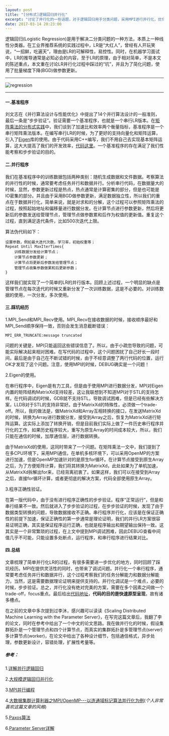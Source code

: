 ```yaml
---
layout: post
title: "[分布式]逻辑回归并行化"
excerpt: "讨论了并行化的一些话题，对于逻辑回归用于分类问题，采用MPI进行并行化，优化过程采用批量梯度下降(BGD)"
date: 2017-03-14 20:23:00
---
```


逻辑回归(Logistic Regression)是用于解决二分类问题的一种方法，本质上一种线性分类器。在工业界推荐系统的实践过程中，LR是“大红人”，曾经有人开玩笑说，“一招鲜，吃遍天”，理由是LR的可解释性，易控性。同时，在机器学习面试中，LR的推导通常是必知必会的内容，至于LR的原理，由于相对简单，不是本文的陈述重点，本文重在讨论LR并行化过程中踩过的“坑”，并且为了简化问题，使用了批量梯度下降(BGD)做参数更新。

---


![regression](http://wx4.sinaimg.cn/mw690/aba7d18bgy1fdmnie82vzj20hs0dcgoo.jpg)

---


#### 一.基准程序

刘文志在《并行算法设计与性能优化》中提出了14个并行算法设计的一般准则，最后一条是“步步验证”。验证需要一个基准程序，也就是一个串行LR版本。在[矩阵乘法的分布式实践](https://zhpmatrix.github.io/2017/03/06/matrix-multiplication-mpi-openmp-cuda/)中，我们谈到了加速比和效率两个衡量指标，基准程序是一个串行矩阵乘法版本。在编写串行LR的时候，为了更好的支持向量化和矩阵运算，引入了[Eigen](http://eigen.tuxfamily.org/index.php?title=Main_Page)库的使用。由于代码采用C++编写，我们不用自己去实现基本矩阵运算，这大大提高了我们的开发效率，[代码这里](https://github.com/zhpmatrix/parallel-computing/blob/master/LogisticRegression_with_MPI/base_lr.cpp)。一个基准程序的存在满足了我们性能考察和步步验证的目的。

#### 二.并行程序

我们在基准程序中的训练数据包括两种类别：随机生成数据和文件数据。考察算法的并行性的时候，通常要考虑任务并行和数据并行。分析串行代码，在数据量大的时候，显然，参数更新过程是热点，热点通常是计算密集的部分，但是也可能是IO密集的部分。并且由于采用BGD做参数更新，满足数据独立性，所以我们的重点在于数据并行化，简单来说，就是对求和的分解，这个过程可以参照矩阵乘法的过程，按照起始地址和偏移量进行数据分发。在计算节点进行参数更新，然后将更新后的参数发送给管理节点，管理节点做参数累和后作为权值的更新值。重复这个过程，直到满足迭代条件，比如500次迭代上限。

算法伪代码如下：

    设置参数，例如最大迭代次数，学习率，初始权重等；
    Repeat Until MaxIterTimes{
        训练数据分发给计算节点；
        计算节点参数更新；
        计算节点将更新后参数发给管理节点；
        管理节点收集参数做累和后更新参数；
    }

这样我们就实现了一个简单的LR的并行版本。回顾上述过程，一个明显的缺点是管理节点在每次迭代的时候又重新分发了一次训练数据，这是不必要的。对训练数据的使用，一次分发，多次使用。

#### 三.踩坑经历

1.MPI_Send和MPI_Recv使用。MPI_Recv在接收数据的时候，接收顺序最好和MPI_Send顺序保持一致，否则会发生消息截断错误：
    
    MPI_ERR_TRUNCATE:message truncated
    
问题的关键是，MPI只能返回这些错误信息了。所以，由于小疏忽导致的问题，可能实际解决起来相对困难。在写代码的过程中，这个问题困扰了自己好长一段时间，最后是由于自己在不断试错的时候，由于不经意调整了两行代码的位置，运行OK才发现了这个问题。注意，使用MPI的时候，DEBUG确实是一个问题！

2.Eigen的使用。

在串行程序中，Eigen是有力工具，但是由于使用MPI进行数据分发，MPI对Eigen内置的矩阵结构MatrixXd支持较差，这让我联想到不知道MPI对于STL的支持怎样。在代码调试的时候，GDB就不支持STL，导致调试困难，但是已经有些解决方案，LLDB对于STL的支持非常好。由于MatrixXd的特殊性，必须做一个trade-off。所以，我的做法是，做MatrixXd和Array互相转换的接口，在发送MatrixXd的时候，转换为Array进行数据分发，接受到Array之后，恢复为MatrixXd进行矩阵运算。这实际上添加了转换开销，但是目前我们实际上做了一件历史串行程序并行化的工作，如果历史程序较大，重写为原生Array的时间成本较大，所以，我们只能在通信的时候，加厚通信层，进行数据转换。

由于MatrixXd的使用，这同时带来了一个问题。在矩阵乘法一文中，我们提到了在多CPU环境下，采用MPI通信，在单机多核环境下，可以采用OpenMP的方案进行加速，但是OpenMP加速针对的是原生for循环。在计算节点接受到原生Array之后，为了方便矩阵计算，我们将其转换为MatrixXd，此处如果为了单机加速，从MatrixXd拆解出for来，已经背离初衷了。如果这样，我们可以在接受到Array之后，直接for循环计算，或者更彻底的解决方案，代码全部使用原生Array。

3.程序正确性验证。

在第一版代码中，由于没有进行程序正确性的步步验证。程序“正常运行”，但是和串行结果不一致。然后就进入了步步验证的过程，在步步验证的时候，发现了由于数据类型转换的问题，导致数据接收不正确。串行程序并行化，应该是在保证正确性的前提下加速，保证正确性的第一步通常是理论证明，我们的并行LR方案很容易证明正确，其实是保证程序运行正确，也就是程序输出和期望输出保持一致。这其实是一个非常繁琐的过程，在上文中提到MPI调试困难，因此DEBUG查看中间值几乎不可能，只能设置多处断点，运行程序，和串行程序进行结果对比。

#### 四.总结

文章梳理了简单并行化LR的过程，有很多需要进一步优化的地方，同时回顾了踩坑经历。MPI在提供灵活性的同时，也带来了调试问题。并行化一个串行程序，通常要考虑任务并行和数据并行，这个过程考察我们的任务分解能力和数据分解能力，当然，这是需要数据理论证明来提供支持的。并行化调试是一个难点，必要的时候，步步验证。总之，并行化没有绝对完美的方案，需要在多个因素之间做一个trade-off，focus重点。最后给出[代码地址](https://github.com/zhpmatrix/parallel-computing/tree/master/LogisticRegression_with_MPI)，**代码的目的是快速原型呈现**，故有诸多槽点。

在之前的文章中多次提到过李沐，感兴趣可以读读《Scaling Distributed Machine Learning with the Parameter Server》，在写完这篇文章后，我翻了李的论文，同时在参考中给出了一个中文的论文思路。我在做并行化的时候，假设集群拓扑是一个管理节点和四个计算节点，而真实的集群拓扑是多管理节点(server)多计算节点(worker)，在论文中给出了各种设计细节，包括通信格式，异步处理，参数更新设计，容错处理，扩展性考量等。


##### 参考：

1.[详解并行逻辑回归](http://blog.csdn.net/zhoubl668/article/details/19612215)

2.[大规模逻辑回归并行化](http://wenku.baidu.com/link?url=ZpJz3xin6_vPozZx9FNbRjYmLtsefg1OOnwvBdWJVlh1oS2fCIn11jRkaAGzrEBqV2xjzAArtyKz6--pzUQshKuhk9pdafl8PLnRiM_3YgK)

3.[MPI并行编程](http://wenku.baidu.com/link?url=0Ghp5qxEK6ZejCXp8ioIkEZatgPCXt4RbqJR3FiRbQODJrMXmAHWTVdyfX-pl-yd5d-F3_8zmsoa8LhcQRzz_fLL-7mqRZqvr0lK3B1naiq)

4.[大数据集群计算利器之MPI/OpenMP---以连通域标记算法并行化为例](大数据集群计算利器之MPI/OpenMP---以连通域标记算法并行化为例)(_个人非常喜欢这篇文章的风格_)

5.[Paxos算法](https://zh.wikipedia.org/wiki/Paxos%E7%AE%97%E6%B3%95)

6.[Parameter Server详解](http://blog.csdn.net/mydear_11000/article/details/54948149)












